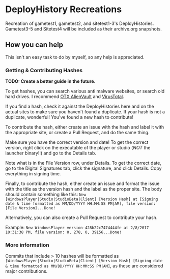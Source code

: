 # DeployHistory Recreations
Recreation of gametest1, gametest2, and sitetest1-3's DeployHistories. Gametest3-5 and Sitetest4 will be included as their archive.org snapshots.

## How you can help
This isn't an easy task to do by myself, so any help is appreciated.

### Getting & Contributing Hashes
**TODO: Create a better guide in the future.**

To get hashes, you can search various anti malware websites, or search old hard drives. I recommend [OTX AlienVault](https://otx.alienvault.com/) and [VirusTotal](https://www.virustotal.com/).

If you find a hash, check it against the DeployHistories here and on the actual sites to make sure you haven't found a duplicate. If your hash is not a duplicate, wonderful! You've found a new hash to contribute!

To contribute the hash, either create an issue with the hash and label it with the appropriate site, or create a Pull Request, and do the same thing.

Make sure you have the correct version and date! To get the correct version, right click on the executable of the player or studio (_NOT_ the launcher  binary!!) and go to the Details tab. 

Note what is in the File Version row, under Details. To get the correct date, go to the Digital Signatures tab, click the signature, and click Details. Copy everything in signing time.

Finally, to contribute the hash, either create an issue and format the issue with the title as the version hash and the label as the proper site. The body should contain something like this: `New [WindowsPlayer|Studio|StudioBeta|Client] [Version Hash] at [Signing date & time formatted as MM/DD/YYYY HH:MM:SS PM|AM], file version: [File Version]...Done!`

Alternatively, you can also create a Pull Request to contribute your hash.

Example: `New WindowsPlayer version-428b22c7474444fe at 2/8/2017 10:31:38 PM, file version: 0, 278, 0, 39156...Done!`

### More information

Commits that include > 10 hashes will be formatted as `[WindowsPlayer|Studio|StudioBeta|Client] [Version Hash] [Signing date & time formatted as MM/DD/YYYY HH:MM:SS PM|AM]`, as these are considered major contributions.
